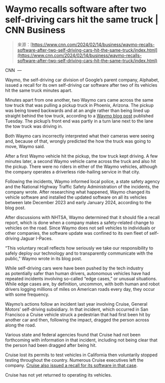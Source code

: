 <!--yml
category: 未分类
date: 2024-05-27 14:52:28
-->

# Waymo recalls software after two self-driving cars hit the same truck | CNN Business

> 来源：[https://www.cnn.com/2024/02/14/business/waymo-recalls-software-after-two-self-driving-cars-hit-the-same-truck/index.html](https://www.cnn.com/2024/02/14/business/waymo-recalls-software-after-two-self-driving-cars-hit-the-same-truck/index.html)

CNN  — 

Waymo, the self-driving car division of Google’s parent company, Alphabet, issued a recall for its own self-driving car software after two of its vehicles hit the same truck minutes apart.

Minutes apart from one another, two Waymo cars came across the same tow truck that was pulling a pickup truck in Phoenix, Arizona. The pickup was being towed backwards and at an angle rather than being lined up straight behind the tow truck, according to a [Waymo blog post](https://waymo.com/blog/2024/02/voluntary-recall-of-our-previous-software/) published Tuesday. The pickup’s front end was partly in a turn lane next to the lane the tow truck was driving in.

Both Waymo cars incorrectly interpreted what their cameras were seeing and, because of that, wrongly predicted the how the truck was going to move, Waymo said.

After a first Waymo vehicle hit the pickup, the tow truck kept driving. A few minutes later, a second Waymo vehicle came across the truck and also hit the pickup. There were no riders in either of the Waymo vehicles, although the company operates a driverless ride-hailing service in that city.

Following the incidents, Waymo informed local police, a state safety agency and the National Highway Traffic Safety Administration of the incidents, the company wrote. After researching what happened, Waymo changed its vehicle software and installed the updated software on all its vehicles between late December 2023 and early January 2024, according to the blog post.

After discussions with NHTSA, Waymo determined that it should file a recall report, which is done when a company makes a safety-related change to vehicles on the road. Since Waymo does not sell vehicles to individuals or other companies, the software update was confined to its own fleet of self-driving Jaguar I-Paces.

“This voluntary recall reflects how seriously we take our responsibility to safely deploy our technology and to transparently communicate with the public,” Waymo wrote in its blog post.

While self-driving cars were have been pushed by the tech industry as potentially safer than human drivers, autonomous vehicles have had repeated incidents involving so-called “edge cases,” or unusual situations. While edge cases are, by definition, uncommon, with both human and robot drivers logging millions of miles on American roads every day, they occur with some frequency.

Waymo’s actions follow an incident last year involving Cruise, General Motors’ self-driving subsidiary. In that incident, which occurred in San Francisco a Cruise vehicle struck a pedestrian that had first been hit by another car and then, following the impact, dragged the person across along the road.

Various state and federal agencies found that Cruise had not been forthcoming with information in that incident, including not being clear that the person had been dragged after being hit.

Cruise lost its permits to test vehicles in California then voluntarily stopped testing throughout the country. Numerous Cruise executives left the company. [Cruise also issued a recall for its software in that case](https://www.cnn.com/2023/11/08/business/cruise-recalls-self-driving-cars/index.html).

Cruise has not yet returned to operating its vehicles.